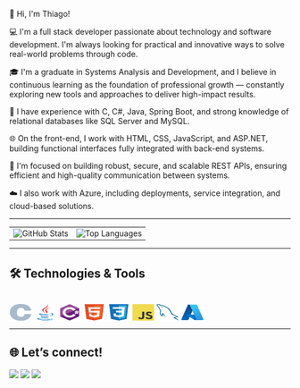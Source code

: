 👋 Hi, I'm Thiago!

💻 I'm a full stack developer passionate about technology and software development. I'm always looking for practical and innovative ways to solve real-world problems through code.

🎓 I'm a graduate in Systems Analysis and Development, and I believe in continuous learning as the foundation of professional growth — constantly exploring new tools and approaches to deliver high-impact results.

🚀 I have experience with C, C#, Java, Spring Boot, and strong knowledge of relational databases like SQL Server and MySQL.

🌐 On the front-end, I work with HTML, CSS, JavaScript, and ASP.NET, building functional interfaces fully integrated with back-end systems.

🔗 I'm focused on building robust, secure, and scalable REST APIs, ensuring efficient and high-quality communication between systems.

☁️ I also work with Azure, including deployments, service integration, and cloud-based solutions. 

---

<table align="center">
  <tr>
    <td>
      <img src="https://github-readme-stats.vercel.app/api?username=thiago20Nc&show_icons=true&theme=dark" alt="GitHub Stats" height="200" />
    </td>
    <td>
      <img src="https://github-readme-stats.vercel.app/api/top-langs/?username=thiago20Nc&layout=compact&theme=dark" alt="Top Languages" height="200" />
    </td>
  </tr>
</table>

---

## 🛠️ Technologies & Tools

<div style="display: inline_block"><br>
  <img align="center" alt="Thiago-C" height="30" width="40" src="https://raw.githubusercontent.com/devicons/devicon/master/icons/c/c-original.svg">
  <img align="center" alt="Thiago-Java" height="30" width="40" src="https://raw.githubusercontent.com/devicons/devicon/master/icons/java/java-original.svg">
  <img align="center" alt="Thiago-Csharp" height="30" width="40" src="https://raw.githubusercontent.com/devicons/devicon/master/icons/csharp/csharp-original.svg">
  <img align="center" alt="Thiago-HTML" height="30" width="40" src="https://raw.githubusercontent.com/devicons/devicon/master/icons/html5/html5-original.svg">
  <img align="center" alt="Thiago-CSS" height="30" width="40" src="https://raw.githubusercontent.com/devicons/devicon/master/icons/css3/css3-original.svg">
  <img align="center" alt="Thiago-JS" height="30" width="40" src="https://raw.githubusercontent.com/devicons/devicon/master/icons/javascript/javascript-original.svg">
  <img align="center" alt="Thiago-MySQL" height="30" width="40" src="https://raw.githubusercontent.com/devicons/devicon/master/icons/mysql/mysql-original.svg">
  <img align="center" alt="Thiago-Azure" height="30" width="40" src="https://raw.githubusercontent.com/devicons/devicon/master/icons/azure/azure-original.svg">
</div>

---

## 🌐 Let’s connect!

<div> 
  <a href="https://www.instagram.com/thiagonovaesc_" target="_blank"><img src="https://img.shields.io/badge/-Instagram-%23E4405F?style=for-the-badge&logo=instagram&logoColor=white" target="_blank"></a>
   <a href = "mailto:carvalhonthiago25@gmail.com"><img src="https://img.shields.io/badge/-Gmail-%23333?style=for-the-badge&logo=gmail&logoColor=white" target="_blank"></a>
  <a href="https://www.linkedin.com/in/thiago-novaes-carvalho-2b030a244/" target="_blank"><img src="https://img.shields.io/badge/-LinkedIn-%230077B5?style=for-the-badge&logo=linkedin&logoColor=white" target="_blank"></a> 
</div>
